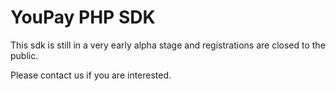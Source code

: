 # YouPay PHP SDK

This sdk is still in a very early alpha stage and registrations are closed to the public.

Please contact us if you are interested.
